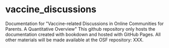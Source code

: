 # vaccine_discussions
Documentation for "Vaccine-related Discussions in Online Communities for Parents. A Quantitative Overview"
This github repository only hosts the documentation created with bookdown and hosted with GitHub Pages.
All other materials will be made available at the OSF repository: XXX.
